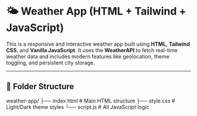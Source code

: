 # 🌤️ Weather App (HTML + Tailwind + JavaScript)

This is a responsive and interactive weather app built using **HTML**, **Tailwind CSS**, and **Vanilla JavaScript**. It uses the **WeatherAPI** to fetch real-time weather data and includes modern features like geolocation, theme toggling, and persistent city storage.

---

## 📁 Folder Structure

weather-app/
├── index.html # Main HTML structure
├── style.css # Light/Dark theme styles
└── script.js # All JavaScript logic
